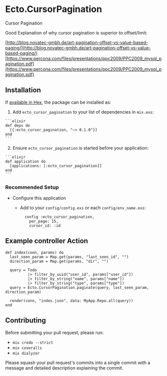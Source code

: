 # Ecto.CursorPagination

Cursor Pagination

Good Explanation of why cursor pagination is superior to offset/limit:

[http://blog.novatec-gmbh.de/art-pagination-offset-vs-value-based-paging/](http://blog.novatec-gmbh.de/art-pagination-offset-vs-value-based-paging/)
[https://www.percona.com/files/presentations/ppc2009/PPC2009_mysql_pagination.pdf](https://www.percona.com/files/presentations/ppc2009/PPC2009_mysql_pagination.pdf)

## Installation

If [available in Hex](https://hex.pm/docs/publish), the package can be installed as:

  1. Add `ecto_cursor_pagination` to your list of dependencies in `mix.exs`:

    ```elixir
    def deps do
      [{:ecto_cursor_pagination, "~> 0.1.0"}]
    end
    ```

  2. Ensure `ecto_cursor_pagination` is started before your application:

    ```elixir
    def application do
      [applications: [:ecto_cursor_pagination]]
    end
    ```

### Recommended Setup
  * Configure this application
    * Add to your `config/config.exs` or each `config/env_name.exs`:

            config :ecto_cursor_pagination,
              per_page: 15,
              cursor_id: :id

## Example controller Action

    def index(conn, params) do
      last_seen_param = Map.get(params, "last_seen_id", "")
      direction_param = Map.get(params, "dir", "")

      query = Todo
              |> filter_by_uuid("user_id", params["user_id"])
              |> filter_by_string("name", params["name"])
              |> filter_by_string("type", params["type"])
      query = Ecto.CursorPagination.paginate(query, last_seen_param, direction_param)

      render(conn, "index.json", data: MyApp.Repo.all(query))
    end

## Contributing
Before submitting your pull request, please run:
  * `mix credo --strict`
  * `mix coveralls`
  * `mix dialyzer`

Please squash your pull request's commits into a single commit with a message and
detailed description explaining the commit.
